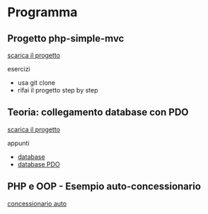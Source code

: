 # Programma

## Progetto php-simple-mvc

[scarica il progetto](https://github.com/maboglia/simple_mvc_php)

esercizi

* usa git clone
* rifai il progetto step by step

## Teoria: collegamento database con PDO

[scarica il progetto](https://github.com/maboglia/StudentePDO)

appunti

* [database](https://github.com/maboglia/CorsoPHP/blob/master/appunti/07_0_database.md)
* [database PDO](https://github.com/maboglia/CorsoPHP/blob/master/appunti/07_1_PDO.md)

## PHP e OOP - Esempio auto-concessionario

[concessionario auto](./proj01_auto)

